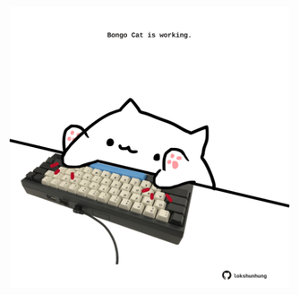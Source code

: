 <!-- built at 20/04/2021, 04:10:11 UTC -->
<p align="center">
  <img width="500" height="500" src="./ReadmeImage.svg">
</p>
